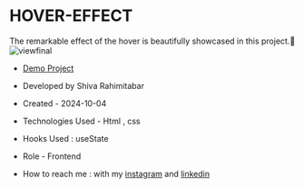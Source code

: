 # HOVER-EFFECT
The remarkable effect of the hover is beautifully showcased in this project.🎇
![viewfinal]()



- [Demo Project](https://rahimitabarshiva.github.io/HOVER-EFFECT/)

- Developed by Shiva Rahimitabar

- Created - 2024-10-04

- Technologies Used - Html , css 

- Hooks Used : useState 

- Role - Frontend

- How to reach me : with my [instagram](https://www.instagram.com/shiva.rahimitabar.dev) and [linkedin](https://www.linkedin.com/in/shiva-rahimitabar-7477b432b/)
